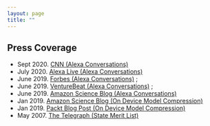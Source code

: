 ```yaml
---
layout: page
title: "" 
---
```

## Press Coverage
- Sept 2020. [CNN (Alexa Conversations)](https://www.cnn.com/2020/09/25/tech/amazon-alexa-conversational-ai/index.html)
- July 2020. [Alexa Live (Alexa Conversations)](https://youtu.be/1nYfRvg976E)
- June 2019. [Forbes (Alexa Conversations)](https://www.forbes.com/sites/cognitiveworld/2019/06/12/amazon-advances-conversational-applications/?sh=443c78197d26) ;  
- June 2019. [VentureBeat (Alexa Conversations)](https://www.youtube.com/watch?v=hEIjCF-KaRY) ;  
- June 2019. [Amazon Science Blog (Alexa Conversations)](https://www.amazon.science/blog/amazon-unveils-novel-alexa-dialog-modeling-for-natural-cross-skill-conversations)
- Jan 2019. [Amazon Science Blog (On Device Model Compression)](https://developer.amazon.com/blogs/alexa/post/a7bb4a16-c86b-4019-b3f9-b0d663b87d30/new-method-for-compressing-neural-networks-better-preserves-accuracy)
- Jan 2019. [Packt Blog Post (On Device Model Compression)](https://www.google.com/amp/s/hub.packtpub.com/amazon-alexa-ai-researchers-develop-new-method-to-compress-neural-networks-and-preserves-accuracy-of-system/amp/)
- May 2007. [The Telegraph (State Merit List)](https://www.telegraphindia.com/states/west-bengal/upswing-in-city-pass-rate/cid/1005795)
